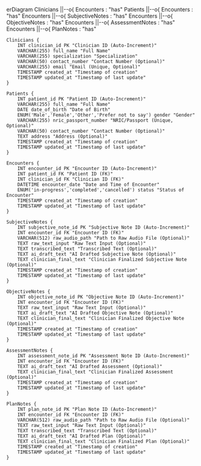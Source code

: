erDiagram
    Clinicians ||--o{ Encounters : "has"
    Patients ||--o{ Encounters : "has"
    Encounters ||--o{ SubjectiveNotes : "has"
    Encounters ||--o{ ObjectiveNotes : "has"
    Encounters ||--o{ AssessmentNotes : "has"
    Encounters ||--o{ PlanNotes : "has"

    Clinicians {
        INT clinician_id PK "Clinician ID (Auto-Increment)"
        VARCHAR(255) full_name "Full Name"
        VARCHAR(255) specialization "Specialization"
        VARCHAR(50) contact_number "Contact Number (Optional)"
        VARCHAR(255) email "Email (Unique, Optional)"
        TIMESTAMP created_at "Timestamp of creation"
        TIMESTAMP updated_at "Timestamp of last update"
    }

    Patients {
        INT patient_id PK "Patient ID (Auto-Increment)"
        VARCHAR(255) full_name "Full Name"
        DATE date_of_birth "Date of Birth"
        ENUM('Male','Female','Other','Prefer not to say') gender "Gender"
        VARCHAR(255) nric_passport_number "NRIC/Passport (Unique, Optional)"
        VARCHAR(50) contact_number "Contact Number (Optional)"
        TEXT address "Address (Optional)"
        TIMESTAMP created_at "Timestamp of creation"
        TIMESTAMP updated_at "Timestamp of last update"
    }

    Encounters {
        INT encounter_id PK "Encounter ID (Auto-Increment)"
        INT patient_id FK "Patient ID (FK)"
        INT clinician_id FK "Clinician ID (FK)"
        DATETIME encounter_date "Date and Time of Encounter"
        ENUM('in-progress','completed','cancelled') status "Status of Encounter"
        TIMESTAMP created_at "Timestamp of creation"
        TIMESTAMP updated_at "Timestamp of last update"
    }

    SubjectiveNotes {
        INT subjective_note_id PK "Subjective Note ID (Auto-Increment)"
        INT encounter_id FK "Encounter ID (FK)"
        VARCHAR(512) raw_audio_path "Path to Raw Audio File (Optional)"
        TEXT raw_text_input "Raw Text Input (Optional)"
        TEXT transcribed_text "Transcribed Text (Optional)"
        TEXT ai_draft_text "AI Drafted Subjective Note (Optional)"
        TEXT clinician_final_text "Clinician Finalized Subjective Note (Optional)"
        TIMESTAMP created_at "Timestamp of creation"
        TIMESTAMP updated_at "Timestamp of last update"
    }

    ObjectiveNotes {
        INT objective_note_id PK "Objective Note ID (Auto-Increment)"
        INT encounter_id FK "Encounter ID (FK)"
        TEXT raw_text_input "Raw Text Input (Optional)"
        TEXT ai_draft_text "AI Drafted Objective Note (Optional)"
        TEXT clinician_final_text "Clinician Finalized Objective Note (Optional)"
        TIMESTAMP created_at "Timestamp of creation"
        TIMESTAMP updated_at "Timestamp of last update"
    }

    AssessmentNotes {
        INT assessment_note_id PK "Assessment Note ID (Auto-Increment)"
        INT encounter_id FK "Encounter ID (FK)"
        TEXT ai_draft_text "AI Drafted Assessment (Optional)"
        TEXT clinician_final_text "Clinician Finalized Assessment (Optional)"
        TIMESTAMP created_at "Timestamp of creation"
        TIMESTAMP updated_at "Timestamp of last update"
    }

    PlanNotes {
        INT plan_note_id PK "Plan Note ID (Auto-Increment)"
        INT encounter_id FK "Encounter ID (FK)"
        VARCHAR(512) raw_audio_path "Path to Raw Audio File (Optional)"
        TEXT raw_text_input "Raw Text Input (Optional)"
        TEXT transcribed_text "Transcribed Text (Optional)"
        TEXT ai_draft_text "AI Drafted Plan (Optional)"
        TEXT clinician_final_text "Clinician Finalized Plan (Optional)"
        TIMESTAMP created_at "Timestamp of creation"
        TIMESTAMP updated_at "Timestamp of last update"
    }